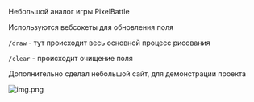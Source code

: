 Небольшой аналог игры PixelBattle

Используются вебсокеты для обновления поля

`/draw` - тут происходит весь основной процесс рисования

`/clear` - происходит очищение поля

Дополнительно сделал небольшой сайт, для демонстрации проекта

![img.png](img.png)